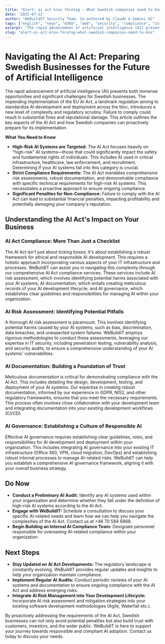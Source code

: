 ```yaml
---
title: "Alert: ai act krav företag - What Swedish companies need to know"
date: '2025-07-22'
author: "WeBuildIT Security Team, Co-authored by Claude & Gemini AI"
tags: ["english", "news", "m365", "web", "security", "compliance", "infrastructure"]
excerpt: "The rapid advancement of artificial intelligence (AI) presents both immense opportunities and significant challenges for..."
slug: "alert-ai-act-krav-foretag-what-swedish-companies-need-to-kno"
---
```

# Navigating the AI Act: Preparing Swedish Businesses for the Future of Artificial Intelligence

The rapid advancement of artificial intelligence (AI) presents both immense opportunities and significant challenges for Swedish businesses.  The impending implementation of the EU AI Act, a landmark regulation aiming to standardize AI development and deployment across the bloc, introduces a new level of complexity and regulatory scrutiny.  Failure to comply could result in substantial fines and reputational damage.  This article outlines the key aspects of the AI Act and how Swedish companies can proactively prepare for its implementation.


**What You Need to Know**

* **High-Risk AI Systems are Targeted:** The AI Act focuses heavily on "high-risk" AI systems—those that could significantly impact the safety and fundamental rights of individuals.  This includes AI used in critical infrastructure, healthcare, law enforcement, and recruitment.  Determining if your AI systems fall into this category is crucial.
* **Strict Compliance Requirements:** The AI Act mandates comprehensive risk assessments, robust documentation, and demonstrable compliance with specific technical requirements for high-risk AI systems.  This necessitates a proactive approach to ensure ongoing compliance.
* **Significant Penalties for Non-Compliance:**  Failure to comply with the AI Act can lead to substantial financial penalties, impacting profitability and potentially damaging your company's reputation.


## Understanding the AI Act's Impact on Your Business

### **AI Act Compliance:  More Than Just a Checklist**

The AI Act isn't just about ticking boxes; it's about establishing a robust framework for ethical and responsible AI development. This requires a holistic approach incorporating various aspects of your IT infrastructure and processes.  WeBuildIT can assist you in navigating this complexity through our comprehensive AI Act compliance services. These services include AI risk assessment, which involves identifying potential harms associated with your AI systems; AI documentation, which entails creating meticulous records of your AI development lifecycle; and AI governance, which establishes clear guidelines and responsibilities for managing AI within your organization.

### **AI Risk Assessment: Identifying Potential Pitfalls**

A thorough AI risk assessment is paramount.  This involves identifying potential harms caused by your AI systems, such as bias, discrimination, data breaches, and unexpected system failures.  WeBuildIT employs rigorous methodologies to conduct these assessments, leveraging our expertise in IT security, including penetration testing, vulnerability analysis, and security audits, to ensure a comprehensive understanding of your AI systems' vulnerabilities.

### **AI Documentation:  Building a Foundation of Trust**

Meticulous documentation is critical for demonstrating compliance with the AI Act.  This includes detailing the design, development, testing, and deployment of your AI systems.  Our expertise in creating robust documentation, informed by our experience in GDPR, NIS2, and other regulatory frameworks, ensures that you meet the necessary requirements.  This process often involves close collaboration with your development team and integrating documentation into your existing development workflows (CI/CD).

### **AI Governance: Establishing a Culture of Responsible AI**

Effective AI governance requires establishing clear guidelines, roles, and responsibilities for AI development and deployment within your organization. This includes integrating AI governance into your existing IT infrastructure (Office 360, VPN, cloud migration, DevOps) and establishing robust internal processes to manage AI-related risks. WeBuildIT can help you establish a comprehensive AI governance framework, aligning it with your overall business strategy.


## Do Now

* **Conduct a Preliminary AI Audit:** Identify any AI systems used within your organization and determine whether they fall under the definition of high-risk AI systems according to the AI Act.
* **Engage with WeBuildIT:** Schedule a consultation to discuss your specific AI-related needs and learn how we can help you navigate the complexities of the AI Act. Contact us at +46 70 584 6868.
* **Begin Building an Internal AI Compliance Team:** Designate personnel responsible for overseeing AI-related compliance within your organization.


## Next Steps

* **Stay Updated on AI Act Developments:** The regulatory landscape is constantly evolving.  WeBuildIT provides regular updates and insights to help your organization maintain compliance.
* **Implement Regular AI Audits:**  Conduct periodic reviews of your AI systems and documentation to ensure ongoing compliance with the AI Act and address emerging risks.
* **Integrate AI Risk Management into Your Development Lifecycle:**  Incorporate AI risk assessment and mitigation strategies into your existing software development methodologies (Agile, Waterfall etc.).


By proactively addressing the requirements of the AI Act, Swedish businesses can not only avoid potential penalties but also build trust with customers, investors, and the wider public.  WeBuildIT is here to support your journey towards responsible and compliant AI adoption.  Contact us today to discuss your needs.
